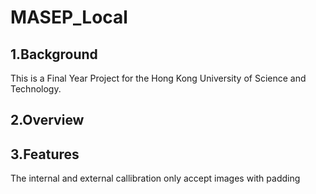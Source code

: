 # MASEP_Local

## 1.Background

This is a Final Year Project for the Hong Kong University of Science and Technology.

## 2.Overview

## 3.Features

The internal and external callibration only accept images with padding
